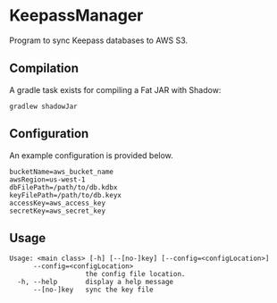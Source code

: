 # KeepassManager
Program to sync Keepass databases to AWS S3.

## Compilation
A gradle task exists for compiling a Fat JAR with Shadow:

```
gradlew shadowJar
```

## Configuration
An example configuration is provided below.

```
bucketName=aws_bucket_name
awsRegion=us-west-1
dbFilePath=/path/to/db.kdbx
keyFilePath=/path/to/db.keyx
accessKey=aws_access_key
secretKey=aws_secret_key
```

## Usage
```
Usage: <main class> [-h] [--[no-]key] [--config=<configLocation>]
      --config=<configLocation>
                   the config file location.
  -h, --help       display a help message
      --[no-]key   sync the key file
```

